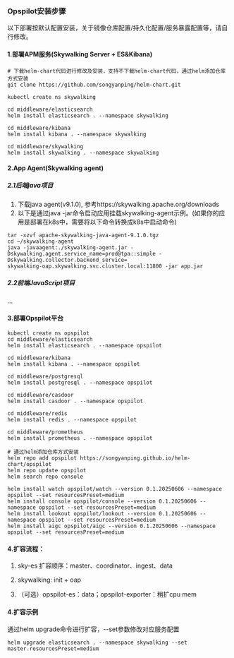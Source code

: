 ### Opspilot安装步骤
以下部署按默认配置安装，关于镜像仓库配置/持久化配置/服务暴露配置等，请自行修改。

#### 1.部署APM服务(Skywalking Server + ES&Kibana)
```shell
# 下载helm-chart代码进行修改及安装，支持不下载helm-chart代码，通过helm添加仓库方式安装
git clone https://github.com/songyanping/helm-chart.git

kubectl create ns skywalking

cd middleware/elasticsearch
helm install elasticsearch . --namespace skywalking 

cd middleware/kibana
helm install kibana . --namespace skywalking 

cd middleware/skywalking
helm install skywalking . --namespace skywalking 
```

#### 2.App Agent(Skywalking agent)
##### 2.1后端java项目
  1. 下载java agent(v9.1.0), 参考https://skywalking.apache.org/downloads
  2. 以下是通过java -jar命令启动应用挂载skywalking-agent示例。(如果你的应用是部署在k8s中，需要将以下命令转换成k8s中启动命令)
```shell
tar -xzvf apache-skywalking-java-agent-9.1.0.tgz
cd ~/skywalking-agent
java -javaagent:./skywalking-agent.jar -Dskywalking.agent.service_name=prod@tpa::simple -Dskywalking.collector.backend_service=
skywalking-oap.skywalking.svc.cluster.local:11800 -jar app.jar
```

##### 2.2前端JavaScript项目
...

#### 3.部署Opspilot平台
```shell
kubectl create ns opspilot
cd middleware/elasticsearch
helm install elasticsearch . --namespace opspilot 

cd middleware/kibana
helm install kibana . --namespace opspilot

cd middleware/postgresql
helm install postgresql . --namespace opspilot

cd middleware/casdoor
helm install casdoor . --namespace opspilot

cd middleware/redis
helm install redis . --namespace opspilot

cd middleware/prometheus
helm install prometheus . --namespace opspilot

# 通过helm添加仓库方式安装
helm repo add opspilot https://songyanping.github.io/helm-chart/opspilot
helm repo update opspilot 
helm search repo console

helm install watch opspilot/watch --version 0.1.20250606 --namespace opspilot --set resourcesPreset=medium
helm install console opspilot/console --version 0.1.20250606 --namespace opspilot --set resourcesPreset=medium
helm install lookout opspilot/lookout --version 0.1.20250606 --namespace opspilot --set resourcesPreset=medium
helm install aigc opspilot/aigc --version 0.1.20250606 --namespace opspilot --set resourcesPreset=medium
```

#### 4.扩容流程：
1. sky-es 扩容顺序：master、coordinator、ingest、data

2. skywalking: init + oap

3. （可选）opspilot-es：data；opspilot-exporter：稍扩cpu mem

#### 4.扩容示例
通过helm upgrade命令进行扩容，--set参数修改对应服务配置
```shell
helm upgrade elasticsearch . --namespace skywalking --set master.resourcesPreset=medium

```